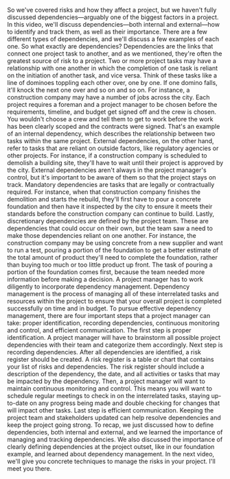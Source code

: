 So we've covered risks and how they affect a project, but we haven't fully
discussed dependencies—arguably one of the biggest factors in a project. In this
video, we'll discuss dependencies—both internal and external—how to identify and
track them, as well as their importance. There are a few different types of
dependencies, and we'll discuss a few examples of each one. So what exactly are
dependencies? Dependencies are the links that connect one project task to
another, and as we mentioned, they're often the greatest source of risk to a
project. Two or more project tasks may have a relationship with one another in
which the completion of one task is reliant on the initiation of another task,
and vice versa. Think of these tasks like a line of dominoes toppling each other
over, one by one. If one domino falls, it'll knock the next one over and so on
and so on. For instance, a construction company may have a number of jobs across
the city. Each project requires a foreman and a project manager to be chosen
before the requirements, timeline, and budget get signed off and the crew is
chosen. You wouldn't choose a crew and tell them to get to work before the work
has been clearly scoped and the contracts were signed. That's an example of an
internal dependency, which describes the relationship between two tasks within
the same project. External dependencies, on the other hand, refer to tasks that
are reliant on outside factors, like regulatory agencies or other projects. For
instance, if a construction company is scheduled to demolish a building site,
they'll have to wait until their project is approved by the city. External
dependencies aren't always in the project manager's control, but it's important
to be aware of them so that the project stays on track. Mandatory dependencies
are tasks that are legally or contractually required. For instance, when that
construction company finishes the demolition and starts the rebuild, they'll
first have to pour a concrete foundation and then have it inspected by the city
to ensure it meets their standards before the construction company can continue
to build. Lastly, discretionary dependencies are defined by the project team.
These are dependencies that could occur on their own, but the team saw a need to
make those dependencies reliant on one another. For instance, the construction
company may be using concrete from a new supplier and want to run a test,
pouring a portion of the foundation to get a better estimate of the total amount
of product they'll need to complete the foundation, rather than buying too much
or too little product up front. The task of pouring a portion of the foundation
comes first, because the team needed more information before making a decision.
A project manager has to work diligently to incorporate dependency management.
Dependency management is the process of managing all of these interrelated tasks
and resources within the project to ensure that your overall project is
completed successfully on time and in budget. To pursue effective dependency
management, there are four important steps that a project manager can take:
proper identification, recording dependencies, continuous monitoring and
control, and efficient communication. The first step is proper identification. A
project manager will have to brainstorm all possible project dependencies with
their team and categorize them accordingly. Next step is recording dependencies.
After all dependencies are identified, a risk register should be created. A risk
register is a table or chart that contains your list of risks and dependencies.
The risk register should include a description of the dependency, the date, and
all activities or tasks that may be impacted by the dependency. Then, a project
manager will want to maintain continuous monitoring and control. This means you
will want to schedule regular meetings to check in on the interrelated tasks,
staying up-to-date on any progress being made and double checking for changes
that will impact other tasks. Last step is efficient communication. Keeping the
project team and stakeholders updated can help resolve dependencies and keep the
project going strong. To recap, we just discussed how to define dependencies,
both internal and external, and we learned the importance of managing and
tracking dependencies. We also discussed the importance of clearly defining
dependencies at the project outset, like in our foundation example, and learned
about dependency management. In the next video, we'll give you concrete
techniques to manage the risks in your project. I'll meet you there.